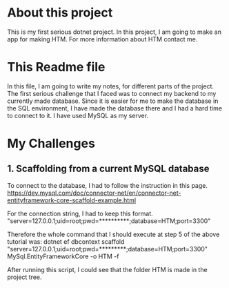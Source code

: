 # About this project
This is my first serious dotnet project.
In this project, I am going to make an app for making HTM. For more information about HTM contact me.
# This Readme file
In this file, I am going to write my notes, for different parts of the project.
The first serious challenge that I faced was to connect my backend to my currently made database. Since it is easier for me to make the database in the SQL environment, I have made the database there and I had a hard time to connect to it. I have used MySQL as my server.
# My Challenges
## 1. Scaffolding from a current MySQL database
To connect to the database, I had to follow the instruction in this page.
https://dev.mysql.com/doc/connector-net/en/connector-net-entityframework-core-scaffold-example.html

For the connection string, I had to keep this format.
"server=127.0.0.1;uid=root;pwd=**********;database=HTM;port=3300"

Therefore the whole command that I should execute at step 5 of the above tutorial was:
 dotnet ef dbcontext scaffold "server=127.0.0.1;uid=root;pwd=*********;database=HTM;port=3300" MySql.EntityFrameworkCore -o HTM -f


After running this script, I could see that the folder HTM is made in the project tree.
